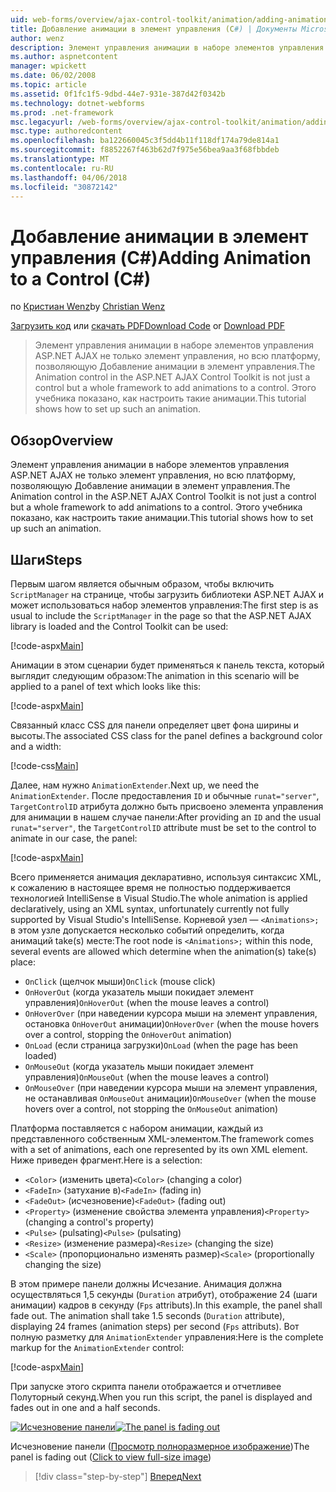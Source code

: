 ```yaml
---
uid: web-forms/overview/ajax-control-toolkit/animation/adding-animation-to-a-control-cs
title: Добавление анимации в элемент управления (C#) | Документы Microsoft
author: wenz
description: Элемент управления анимации в наборе элементов управления ASP.NET AJAX не только элемент управления, но всю платформу, позволяющую Добавление анимации в элемент управления. В этом учебнике показано как...
ms.author: aspnetcontent
manager: wpickett
ms.date: 06/02/2008
ms.topic: article
ms.assetid: 0f1fc1f5-9dbd-44e7-931e-387d42f0342b
ms.technology: dotnet-webforms
ms.prod: .net-framework
msc.legacyurl: /web-forms/overview/ajax-control-toolkit/animation/adding-animation-to-a-control-cs
msc.type: authoredcontent
ms.openlocfilehash: ba122660045c3f5dd4b11f118df174a79de814a1
ms.sourcegitcommit: f8852267f463b62d7f975e56bea9aa3f68fbbdeb
ms.translationtype: MT
ms.contentlocale: ru-RU
ms.lasthandoff: 04/06/2018
ms.locfileid: "30872142"
---
```

<a name="adding-animation-to-a-control-c"></a><span data-ttu-id="32dbd-104">Добавление анимации в элемент управления (C#)</span><span class="sxs-lookup"><span data-stu-id="32dbd-104">Adding Animation to a Control (C#)</span></span>
====================
<span data-ttu-id="32dbd-105">по [Кристиан Wenz](https://github.com/wenz)</span><span class="sxs-lookup"><span data-stu-id="32dbd-105">by [Christian Wenz](https://github.com/wenz)</span></span>

<span data-ttu-id="32dbd-106">[Загрузить код](http://download.microsoft.com/download/f/9/a/f9a26acd-8df4-4484-8a18-199e4598f411/Animation1.cs.zip) или [скачать PDF](http://download.microsoft.com/download/6/7/1/6718d452-ff89-4d3f-a90e-c74ec2d636a3/animation1CS.pdf)</span><span class="sxs-lookup"><span data-stu-id="32dbd-106">[Download Code](http://download.microsoft.com/download/f/9/a/f9a26acd-8df4-4484-8a18-199e4598f411/Animation1.cs.zip) or [Download PDF](http://download.microsoft.com/download/6/7/1/6718d452-ff89-4d3f-a90e-c74ec2d636a3/animation1CS.pdf)</span></span>

> <span data-ttu-id="32dbd-107">Элемент управления анимации в наборе элементов управления ASP.NET AJAX не только элемент управления, но всю платформу, позволяющую Добавление анимации в элемент управления.</span><span class="sxs-lookup"><span data-stu-id="32dbd-107">The Animation control in the ASP.NET AJAX Control Toolkit is not just a control but a whole framework to add animations to a control.</span></span> <span data-ttu-id="32dbd-108">Этого учебника показано, как настроить такие анимации.</span><span class="sxs-lookup"><span data-stu-id="32dbd-108">This tutorial shows how to set up such an animation.</span></span>


## <a name="overview"></a><span data-ttu-id="32dbd-109">Обзор</span><span class="sxs-lookup"><span data-stu-id="32dbd-109">Overview</span></span>

<span data-ttu-id="32dbd-110">Элемент управления анимации в наборе элементов управления ASP.NET AJAX не только элемент управления, но всю платформу, позволяющую Добавление анимации в элемент управления.</span><span class="sxs-lookup"><span data-stu-id="32dbd-110">The Animation control in the ASP.NET AJAX Control Toolkit is not just a control but a whole framework to add animations to a control.</span></span> <span data-ttu-id="32dbd-111">Этого учебника показано, как настроить такие анимации.</span><span class="sxs-lookup"><span data-stu-id="32dbd-111">This tutorial shows how to set up such an animation.</span></span>

## <a name="steps"></a><span data-ttu-id="32dbd-112">Шаги</span><span class="sxs-lookup"><span data-stu-id="32dbd-112">Steps</span></span>

<span data-ttu-id="32dbd-113">Первым шагом является обычным образом, чтобы включить `ScriptManager` на странице, чтобы загрузить библиотеки ASP.NET AJAX и может использоваться набор элементов управления:</span><span class="sxs-lookup"><span data-stu-id="32dbd-113">The first step is as usual to include the `ScriptManager` in the page so that the ASP.NET AJAX library is loaded and the Control Toolkit can be used:</span></span>

[!code-aspx[Main](adding-animation-to-a-control-cs/samples/sample1.aspx)]

<span data-ttu-id="32dbd-114">Анимации в этом сценарии будет применяться к панель текста, который выглядит следующим образом:</span><span class="sxs-lookup"><span data-stu-id="32dbd-114">The animation in this scenario will be applied to a panel of text which looks like this:</span></span>

[!code-aspx[Main](adding-animation-to-a-control-cs/samples/sample2.aspx)]

<span data-ttu-id="32dbd-115">Связанный класс CSS для панели определяет цвет фона ширины и высоты.</span><span class="sxs-lookup"><span data-stu-id="32dbd-115">The associated CSS class for the panel defines a background color and a width:</span></span>

[!code-css[Main](adding-animation-to-a-control-cs/samples/sample3.css)]

<span data-ttu-id="32dbd-116">Далее, нам нужно `AnimationExtender`.</span><span class="sxs-lookup"><span data-stu-id="32dbd-116">Next up, we need the `AnimationExtender`.</span></span> <span data-ttu-id="32dbd-117">После предоставления `ID` и обычные `runat="server"`, `TargetControlID` атрибута должно быть присвоено элемента управления для анимации в нашем случае панели:</span><span class="sxs-lookup"><span data-stu-id="32dbd-117">After providing an `ID` and the usual `runat="server"`, the `TargetControlID` attribute must be set to the control to animate in our case, the panel:</span></span>

[!code-aspx[Main](adding-animation-to-a-control-cs/samples/sample4.aspx)]

<span data-ttu-id="32dbd-118">Всего применяется анимация декларативно, используя синтаксис XML, к сожалению в настоящее время не полностью поддерживается технологией IntelliSense в Visual Studio.</span><span class="sxs-lookup"><span data-stu-id="32dbd-118">The whole animation is applied declaratively, using an XML syntax, unfortunately currently not fully supported by Visual Studio's IntelliSense.</span></span> <span data-ttu-id="32dbd-119">Корневой узел — `<Animations>;` в этом узле допускается несколько событий определить, когда анимаций take(s) месте:</span><span class="sxs-lookup"><span data-stu-id="32dbd-119">The root node is `<Animations>;` within this node, several events are allowed which determine when the animation(s) take(s) place:</span></span>

- <span data-ttu-id="32dbd-120">`OnClick` (щелчок мыши)</span><span class="sxs-lookup"><span data-stu-id="32dbd-120">`OnClick` (mouse click)</span></span>
- <span data-ttu-id="32dbd-121">`OnHoverOut` (когда указатель мыши покидает элемент управления)</span><span class="sxs-lookup"><span data-stu-id="32dbd-121">`OnHoverOut` (when the mouse leaves a control)</span></span>
- <span data-ttu-id="32dbd-122">`OnHoverOver` (при наведении курсора мыши на элемент управления, остановка `OnHoverOut` анимации)</span><span class="sxs-lookup"><span data-stu-id="32dbd-122">`OnHoverOver` (when the mouse hovers over a control, stopping the `OnHoverOut` animation)</span></span>
- <span data-ttu-id="32dbd-123">`OnLoad` (если страница загрузки)</span><span class="sxs-lookup"><span data-stu-id="32dbd-123">`OnLoad` (when the page has been loaded)</span></span>
- <span data-ttu-id="32dbd-124">`OnMouseOut` (когда указатель мыши покидает элемент управления)</span><span class="sxs-lookup"><span data-stu-id="32dbd-124">`OnMouseOut` (when the mouse leaves a control)</span></span>
- <span data-ttu-id="32dbd-125">`OnMouseOver` (при наведении курсора мыши на элемент управления, не останавливая `OnMouseOut` анимации)</span><span class="sxs-lookup"><span data-stu-id="32dbd-125">`OnMouseOver` (when the mouse hovers over a control, not stopping the `OnMouseOut` animation)</span></span>

<span data-ttu-id="32dbd-126">Платформа поставляется с набором анимации, каждый из представленного собственным XML-элементом.</span><span class="sxs-lookup"><span data-stu-id="32dbd-126">The framework comes with a set of animations, each one represented by its own XML element.</span></span> <span data-ttu-id="32dbd-127">Ниже приведен фрагмент.</span><span class="sxs-lookup"><span data-stu-id="32dbd-127">Here is a selection:</span></span>

- <span data-ttu-id="32dbd-128">`<Color>` (изменить цвета)</span><span class="sxs-lookup"><span data-stu-id="32dbd-128">`<Color>` (changing a color)</span></span>
- <span data-ttu-id="32dbd-129">`<FadeIn>` (затухание в)</span><span class="sxs-lookup"><span data-stu-id="32dbd-129">`<FadeIn>` (fading in)</span></span>
- <span data-ttu-id="32dbd-130">`<FadeOut>` (исчезновение)</span><span class="sxs-lookup"><span data-stu-id="32dbd-130">`<FadeOut>` (fading out)</span></span>
- <span data-ttu-id="32dbd-131">`<Property>` (изменение свойства элемента управления)</span><span class="sxs-lookup"><span data-stu-id="32dbd-131">`<Property>` (changing a control's property)</span></span>
- <span data-ttu-id="32dbd-132">`<Pulse>` (pulsating)</span><span class="sxs-lookup"><span data-stu-id="32dbd-132">`<Pulse>` (pulsating)</span></span>
- <span data-ttu-id="32dbd-133">`<Resize>` (изменение размера)</span><span class="sxs-lookup"><span data-stu-id="32dbd-133">`<Resize>` (changing the size)</span></span>
- <span data-ttu-id="32dbd-134">`<Scale>` (пропорционально изменять размер)</span><span class="sxs-lookup"><span data-stu-id="32dbd-134">`<Scale>` (proportionally changing the size)</span></span>

<span data-ttu-id="32dbd-135">В этом примере панели должны Исчезание. Анимация должна осуществляться 1,5 секунды (`Duration` атрибут), отображение 24 (шаги анимации) кадров в секунду (`Fps` attributs).</span><span class="sxs-lookup"><span data-stu-id="32dbd-135">In this example, the panel shall fade out. The animation shall take 1.5 seconds (`Duration` attribute), displaying 24 frames (animation steps) per second (`Fps` attributs).</span></span> <span data-ttu-id="32dbd-136">Вот полную разметку для `AnimationExtender` управления:</span><span class="sxs-lookup"><span data-stu-id="32dbd-136">Here is the complete markup for the `AnimationExtender` control:</span></span>

[!code-aspx[Main](adding-animation-to-a-control-cs/samples/sample5.aspx)]

<span data-ttu-id="32dbd-137">При запуске этого скрипта панели отображается и отчетливее Полуторный секунд.</span><span class="sxs-lookup"><span data-stu-id="32dbd-137">When you run this script, the panel is displayed and fades out in one and a half seconds.</span></span>


<span data-ttu-id="32dbd-138">[![Исчезновение панели](adding-animation-to-a-control-cs/_static/image2.png)](adding-animation-to-a-control-cs/_static/image1.png)</span><span class="sxs-lookup"><span data-stu-id="32dbd-138">[![The panel is fading out](adding-animation-to-a-control-cs/_static/image2.png)](adding-animation-to-a-control-cs/_static/image1.png)</span></span>

<span data-ttu-id="32dbd-139">Исчезновение панели ([Просмотр полноразмерное изображение](adding-animation-to-a-control-cs/_static/image3.png))</span><span class="sxs-lookup"><span data-stu-id="32dbd-139">The panel is fading out ([Click to view full-size image](adding-animation-to-a-control-cs/_static/image3.png))</span></span>

> [!div class="step-by-step"]
> [<span data-ttu-id="32dbd-140">Вперед</span><span class="sxs-lookup"><span data-stu-id="32dbd-140">Next</span></span>](executing-several-animations-at-the-same-time-cs.md)
